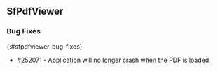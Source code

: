 ## SfPdfViewer

### Bug Fixes
{:#sfpdfviewer-bug-fixes}

* \#252071 - Application will no longer crash when the PDF is loaded.